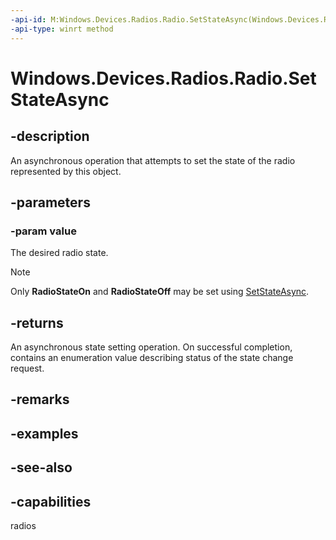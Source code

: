 ```yaml
---
-api-id: M:Windows.Devices.Radios.Radio.SetStateAsync(Windows.Devices.Radios.RadioState)
-api-type: winrt method
---
```


<!-- Method syntax
public Windows.Foundation.IAsyncOperation<Windows.Devices.Radios.RadioAccessStatus> SetStateAsync(Windows.Devices.Radios.RadioState value)
-->

# Windows.Devices.Radios.Radio.SetStateAsync

## -description
An asynchronous operation that attempts to set the state of the radio represented by this object.

## -parameters
### -param value
The desired radio state. 

> [!NOTE]
> Only **RadioStateOn** and **RadioStateOff** may be set using [SetStateAsync](radio_setstateasync.md).

## -returns
An asynchronous state setting operation. On successful completion, contains an enumeration value describing status of the state change request.

## -remarks

## -examples

## -see-also

## -capabilities
radios